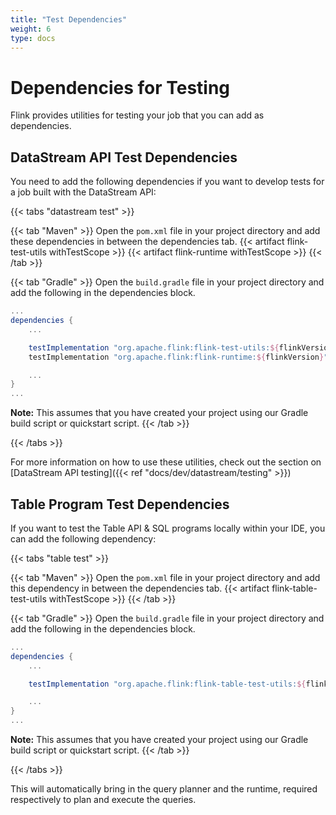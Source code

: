 ```yaml
---
title: "Test Dependencies"
weight: 6
type: docs
---
```

<!--
Licensed to the Apache Software Foundation (ASF) under one
or more contributor license agreements.  See the NOTICE file
distributed with this work for additional information
regarding copyright ownership.  The ASF licenses this file
to you under the Apache License, Version 2.0 (the
"License"); you may not use this file except in compliance
with the License.  You may obtain a copy of the License at

  http://www.apache.org/licenses/LICENSE-2.0

Unless required by applicable law or agreed to in writing,
software distributed under the License is distributed on an
"AS IS" BASIS, WITHOUT WARRANTIES OR CONDITIONS OF ANY
KIND, either express or implied.  See the License for the
specific language governing permissions and limitations
under the License.
-->

# Dependencies for Testing 

Flink provides utilities for testing your job that you can add as dependencies.

## DataStream API Test Dependencies

You need to add the following dependencies if you want to develop tests for a job built with the 
DataStream API:

{{< tabs "datastream test" >}}

{{< tab "Maven" >}}
Open the `pom.xml` file in your project directory and add these dependencies in between the dependencies tab.
{{< artifact flink-test-utils withTestScope >}}
{{< artifact flink-runtime withTestScope >}}
{{< /tab >}}

{{< tab "Gradle" >}}
Open the `build.gradle` file in your project directory and add the following in the dependencies block.
```gradle
...
dependencies {
    ...  

    testImplementation "org.apache.flink:flink-test-utils:${flinkVersion}"
    testImplementation "org.apache.flink:flink-runtime:${flinkVersion}"

    ...
}
...
```
**Note:** This assumes that you have created your project using our Gradle build script or quickstart script.
{{< /tab >}}

{{< /tabs >}}

For more information on how to use these utilities, check out the section on [DataStream API testing]({{< ref "docs/dev/datastream/testing" >}})

## Table Program Test Dependencies

If you want to test the Table API & SQL programs locally within your IDE, you can add the following 
dependency:

{{< tabs "table test" >}}

{{< tab "Maven" >}}
Open the `pom.xml` file in your project directory and add this dependency in between the dependencies tab.
{{< artifact flink-table-test-utils withTestScope >}}
{{< /tab >}}

{{< tab "Gradle" >}}
Open the `build.gradle` file in your project directory and add the following in the dependencies block.
```gradle
...
dependencies {
    ...  

    testImplementation "org.apache.flink:flink-table-test-utils:${flinkVersion}"

    ...
}
...
```
**Note:** This assumes that you have created your project using our Gradle build script or quickstart script.
{{< /tab >}}

{{< /tabs >}}

This will automatically bring in the query planner and the runtime, required respectively to plan 
and execute the queries.
